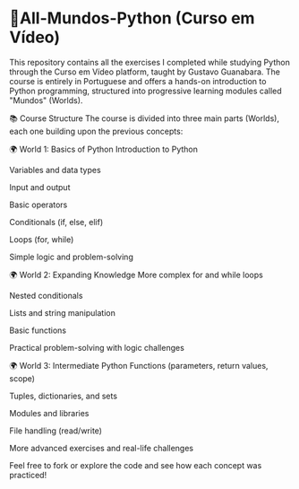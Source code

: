 # 🐍All-Mundos-Python (Curso em Vídeo)
This repository contains all the exercises I completed while studying Python through the Curso em Vídeo platform, taught by Gustavo Guanabara. The course is entirely in Portuguese and offers a hands-on introduction to Python programming, structured into progressive learning modules called "Mundos" (Worlds).

📚 Course Structure
The course is divided into three main parts (Worlds), each one building upon the previous concepts:

🌍 World 1: Basics of Python
Introduction to Python

Variables and data types

Input and output

Basic operators

Conditionals (if, else, elif)

Loops (for, while)

Simple logic and problem-solving

🌍 World 2: Expanding Knowledge
More complex for and while loops

Nested conditionals

Lists and string manipulation

Basic functions

Practical problem-solving with logic challenges

🌍 World 3: Intermediate Python
Functions (parameters, return values, scope)

Tuples, dictionaries, and sets

Modules and libraries

File handling (read/write)

More advanced exercises and real-life challenges

Feel free to fork or explore the code and see how each concept was practiced!
